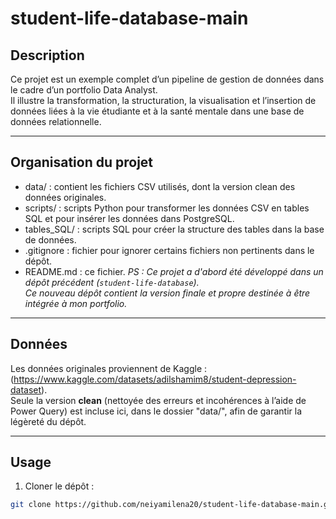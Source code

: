 # student-life-database-main

## Description

Ce projet est un exemple complet d’un pipeline de gestion de données dans le cadre d’un portfolio Data Analyst.  
Il illustre la transformation, la structuration, la visualisation et l’insertion de données liées à la vie étudiante et à la santé mentale dans une base de données relationnelle.

--------------------------------------------------------------------

## Organisation du projet

- data/ : contient les fichiers CSV utilisés, dont la version clean des données originales.
- scripts/ : scripts Python pour transformer les données CSV en tables SQL et pour insérer les données dans PostgreSQL.
- tables_SQL/ : scripts SQL pour créer la structure des tables dans la base de données.
- .gitignore : fichier pour ignorer certains fichiers non pertinents dans le dépôt.
- README.md : ce fichier.
*PS : Ce projet a d'abord été développé dans un dépôt précédent (`student-life-database`).  
Ce nouveau dépôt contient la version finale et propre destinée à être intégrée à mon portfolio.*

--------------------------------------------------------------------

## Données

Les données originales proviennent de Kaggle : (https://www.kaggle.com/datasets/adilshamim8/student-depression-dataset).  
Seule la version **clean** (nettoyée des erreurs et incohérences à l’aide de Power Query) est incluse ici, dans le dossier "data/", afin de garantir la légèreté du dépôt.


--------------------------------------------------------------------

## Usage

1. Cloner le dépôt :  
```bash
git clone https://github.com/neiyamilena20/student-life-database-main.git



